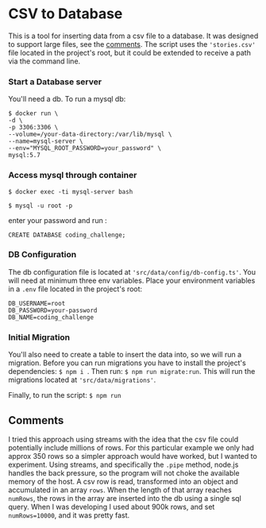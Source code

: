 # CSV to Database

This is a tool for inserting data from a csv file to a database. It was designed to support large files, see the [comments](https://github.com/svegalopez/data-migration-tool/blob/master/README.md#comments). The script uses the ```'stories.csv'``` file located in the project's root, but it could be extended to receive a path via the command line.

### Start a Database server

You'll need a db. To run a mysql db:

```
$ docker run \
-d \
-p 3306:3306 \
--volume=/your-data-directory:/var/lib/mysql \
--name=mysql-server \
--env="MYSQL_ROOT_PASSWORD=your_password" \
mysql:5.7
```
### Access mysql through container
```
$ docker exec -ti mysql-server bash
```

```
$ mysql -u root -p
```

enter your password and run :
```
CREATE DATABASE coding_challenge;
```
### DB Configuration

The db configuration file is located at ```'src/data/config/db-config.ts'```.
You will need at minimum three env variables. 
Place your environment variables in a ```.env``` file located in the project's root: 

```
DB_USERNAME=root
DB_PASSWORD=your-password
DB_NAME=coding_challenge
```

### Initial Migration

You'll also need to create a table to insert the data into, so we will run a migration.
Before you can run migrations you have to install the project's dependencies: ```$ npm i ```.
Then run: ```$ npm run migrate:run```. This will run the migrations located at ```'src/data/migrations'```.

Finally, to run the script: ```$ npm run```

## Comments 

I tried this approach using streams with the idea that the csv file could potentially include millions of rows.
For this particular example we only had approx 350 rows so a simpler approach would have worked, but I wanted to experiment.
Using streams, and specifically the ```.pipe``` method, node.js handles the back pressure, so the program will not choke the available memory of the host. A csv row is read, transformed into an object and accumulated in an array ```rows```.
When the length of that array reaches ```numRows```, the rows in the array are inserted into the db using a single sql query.
When I was developing I used about 900k rows, and set ```numRows=10000```, and it was pretty fast.


